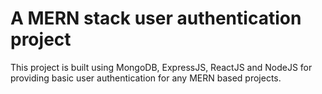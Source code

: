 # A MERN stack user authentication project

This project is built using MongoDB, ExpressJS, ReactJS and NodeJS for providing basic user authentication for any MERN based projects.
